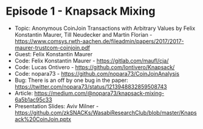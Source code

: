 # Episode 1 - Knapsack Mixing

- Topic: Anonymous CoinJoin Transactions with Arbitrary Values by Felix Konstantin Maurer, Till Neudecker and Martin Florian - https://www.comsys.rwth-aachen.de/fileadmin/papers/2017/2017-maurer-trustcom-coinjoin.pdf
- Guest: Felix Konstantin Maurer
- Code: Felix Konstantin Maurer - https://gitlab.com/maufl/cja/
- Code: Lucas Ontivero - https://github.com/lontivero/Knapsack/
- Code: nopara73 - https://github.com/nopara73/CoinJoinAnalysis
- Bug: There is an off by one bug in the paper: https://twitter.com/nopara73/status/1213948832859508743
- Article: https://medium.com/@nopara73/knapsack-mixing-6a5b1ac95c33
- Presentation Slides: Aviv Milner - https://github.com/zkSNACKs/WasabiResearchClub/blob/master/Knapsack%20CoinJoin.pptx
